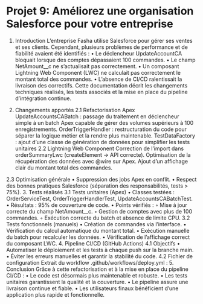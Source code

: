 # Projet 9: Améliorez une organisation Salesforce pour votre entreprise

1. Introduction
L’entreprise Fasha utilise Salesforce pour gérer ses ventes et ses clients.
Cependant, plusieurs problèmes de performance et de fiabilité avaient été identifiés :
    • Le déclencheur UpdateAccountCA bloquait lorsque des comptes dépassaient 100 commandes.
    • Le champ NetAmount__c ne s’actualisait pas correctement.
    • Un composant Lightning Web Component (LWC) ne calculait pas correctement le montant total des commandes.
    • L’absence de CI/CD ralentissait la livraison des correctifs.
Cette documentation décrit les changements techniques réalisés, les tests associés et la mise en place du pipeline d’intégration continue.

2. Changements apportés
2.1 Refactorisation Apex
     UpdateAccountsCABatch : passage du traitement en déclencheur simple à un batch Apex capable de gérer des volumes supérieurs à 100 enregistrements.
     OrderTriggerHandler : restructuration du code pour séparer la logique métier et la rendre plus maintenable.
     TestDataFactory : ajout d’une classe de génération de données pour simplifier les tests unitaires
2.2 Lightning Web Component
      Correction de l’import dans orderSummaryLwc (createElement → API correcte).
      Optimisation de la récupération des données avec @wire sur Apex.
      Ajout d’un affichage clair du montant total des commandes.

2.3 Optimisation générale
    • Suppression des jobs Apex en conflit.
    • Respect des bonnes pratiques Salesforce (séparation des responsabilités, tests > 75%).
3. Tests réalisés
3.1 Tests unitaires (Apex)
    • Classes testées : OrderServiceTest, OrderTriggerHandlerTest, UpdateAccountsCABatchTest.
    • Résultats : 95% de couverture de code.
    • Points vérifiés :
        ◦ Mise à jour correcte du champ NetAmount__c.
        ◦ Gestion de comptes avec plus de 100 commandes.
        ◦ Exécution correcte du batch et absence de limite CPU.
3.2 Tests fonctionnels (manuels)
    • Création de commandes via l’interface.
    • Vérification du calcul automatique du montant total.
    • Exécution manuelle du batch pour recalculer les données.
    • Vérification de l’affichage correct du composant LWC.
4. Pipeline CI/CD (GitHub Actions)
4.1 Objectifs
    • Automatiser le déploiement et les tests à chaque push sur la branche main.
    • Éviter les erreurs manuelles et garantir la stabilité du code.
4.2 Fichier de configuration
Extrait du workflow .github/workflows/deploy.yml :
5. Conclusion
Grâce à cette refactorisation et à la mise en place du pipeline CI/CD :
    • Le code est désormais plus maintenable et robuste.
    • Les tests unitaires garantissent la qualité et la couverture.
    • Le pipeline assure une livraison continue et fiable.
    • Les utilisateurs finaux bénéficient d’une application plus rapide et fonctionnelle.
